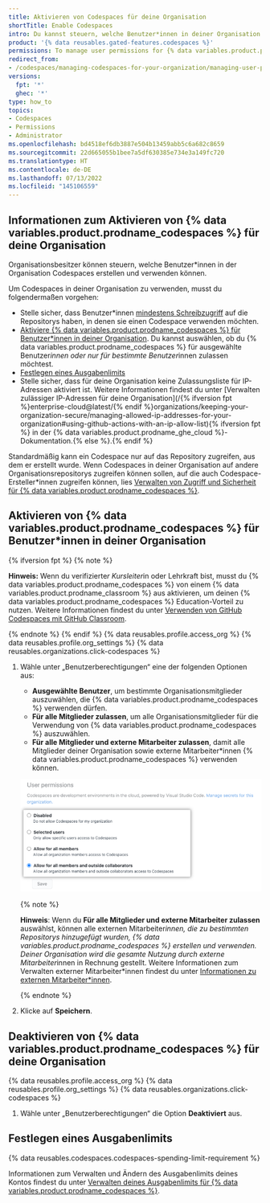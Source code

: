 ```yaml
---
title: Aktivieren von Codespaces für deine Organisation
shortTitle: Enable Codespaces
intro: Du kannst steuern, welche Benutzer*innen in deiner Organisation {% data variables.product.prodname_codespaces %} nutzen können.
product: '{% data reusables.gated-features.codespaces %}'
permissions: To manage user permissions for {% data variables.product.prodname_codespaces %} for an organization, you must be an organization owner.
redirect_from:
- /codespaces/managing-codespaces-for-your-organization/managing-user-permissions-for-your-organization
versions:
  fpt: '*'
  ghec: '*'
type: how_to
topics:
- Codespaces
- Permissions
- Administrator
ms.openlocfilehash: bd4518ef6db3887e504b13459abb5c6a682c8659
ms.sourcegitcommit: 22d665055b1bee7a5df630385e734e3a149fc720
ms.translationtype: HT
ms.contentlocale: de-DE
ms.lasthandoff: 07/13/2022
ms.locfileid: "145106559"
---
```

## <a name="about-enabling--data-variablesproductprodname_codespaces--for-your-organization"></a>Informationen zum Aktivieren von {% data variables.product.prodname_codespaces %} für deine Organisation

Organisationsbesitzer können steuern, welche Benutzer*innen in der Organisation Codespaces erstellen und verwenden können.

Um Codespaces in deiner Organisation zu verwenden, musst du folgendermaßen vorgehen:

- Stelle sicher, dass Benutzer*innen [mindestens Schreibzugriff](/organizations/managing-access-to-your-organizations-repositories/repository-permission-levels-for-an-organization) auf die Repositorys haben, in denen sie einen Codespace verwenden möchten. 
- [Aktiviere {% data variables.product.prodname_codespaces %} für Benutzer*innen in deiner Organisation](#enable-codespaces-for-users-in-your-organization). Du kannst auswählen, ob du {% data variables.product.prodname_codespaces %} für ausgewählte Benutzer*innen oder nur für bestimmte Benutzer*innen zulassen möchtest.
- [Festlegen eines Ausgabenlimits](/billing/managing-billing-for-github-codespaces/managing-spending-limits-for-codespaces)
- Stelle sicher, dass für deine Organisation keine Zulassungsliste für IP-Adressen aktiviert ist. Weitere Informationen findest du unter [Verwalten zulässiger IP-Adressen für deine Organisation](/{% ifversion fpt %}enterprise-cloud@latest/{% endif %}organizations/keeping-your-organization-secure/managing-allowed-ip-addresses-for-your-organization#using-github-actions-with-an-ip-allow-list){% ifversion fpt %} in der {% data variables.product.prodname_ghe_cloud %}-Dokumentation.{% else %}.{% endif %}

Standardmäßig kann ein Codespace nur auf das Repository zugreifen, aus dem er erstellt wurde. Wenn Codespaces in deiner Organisation auf andere Organisationsrepositorys zugreifen können sollen, auf die auch Codespace-Ersteller*innen zugreifen können, lies [Verwalten von Zugriff und Sicherheit für {% data variables.product.prodname_codespaces %}](/codespaces/managing-codespaces-for-your-organization/managing-access-and-security-for-your-organizations-codespaces).

## <a name="enable--data-variablesproductprodname_codespaces--for-users-in-your-organization"></a>Aktivieren von {% data variables.product.prodname_codespaces %} für Benutzer*innen in deiner Organisation

{% ifversion fpt %} {% note %}

**Hinweis:** Wenn du verifizierte*r Kursleiter*in oder Lehrkraft bist, musst du {% data variables.product.prodname_codespaces %} von einem {% data variables.product.prodname_classroom %} aus aktivieren, um deinen {% data variables.product.prodname_codespaces %} Education-Vorteil zu nutzen. Weitere Informationen findest du unter [Verwenden von GitHub Codespaces mit GitHub Classroom](/education/manage-coursework-with-github-classroom/integrate-github-classroom-with-an-ide/using-github-codespaces-with-github-classroom#about-the-codespaces-education-benefit-for-verified-teachers).

{% endnote %} {% endif %} {% data reusables.profile.access_org %} {% data reusables.profile.org_settings %} {% data reusables.organizations.click-codespaces %}
1. Wähle unter „Benutzerberechtigungen“ eine der folgenden Optionen aus:

   * **Ausgewählte Benutzer**, um bestimmte Organisationsmitglieder auszuwählen, die {% data variables.product.prodname_codespaces %} verwenden dürfen.
   * **Für alle Mitglieder zulassen**, um alle Organisationsmitglieder für die Verwendung von {% data variables.product.prodname_codespaces %} auszuwählen.
   * **Für alle Mitglieder und externe Mitarbeiter zulassen**, damit alle Mitglieder deiner Organisation sowie externe Mitarbeiter*innen {% data variables.product.prodname_codespaces %} verwenden können.

   ![Optionsfelder für „Benutzerberechtigungen“](/assets/images/help/codespaces/org-user-permission-settings-outside-collaborators.png)

   {% note %}

   **Hinweis**: Wenn du **Für alle Mitglieder und externe Mitarbeiter zulassen** auswählst, können alle externen Mitarbeiter*innen, die zu bestimmten Repositorys hinzugefügt wurden, {% data variables.product.prodname_codespaces %} erstellen und verwenden. Deiner Organisation wird die gesamte Nutzung durch externe Mitarbeiter*innen in Rechnung gestellt. Weitere Informationen zum Verwalten externer Mitarbeiter*innen findest du unter [Informationen zu externen Mitarbeiter*innen](/organizations/managing-access-to-your-organizations-repositories/adding-outside-collaborators-to-repositories-in-your-organization#about-outside-collaborators).

   {% endnote %}

1. Klicke auf **Speichern**.

## <a name="disabling--data-variablesproductprodname_codespaces--for-your-organization"></a>Deaktivieren von {% data variables.product.prodname_codespaces %} für deine Organisation

{% data reusables.profile.access_org %} {% data reusables.profile.org_settings %} {% data reusables.organizations.click-codespaces %}
1. Wähle unter „Benutzerberechtigungen“ die Option **Deaktiviert** aus.

## <a name="setting-a-spending-limit"></a>Festlegen eines Ausgabenlimits

{% data reusables.codespaces.codespaces-spending-limit-requirement %} 

Informationen zum Verwalten und Ändern des Ausgabenlimits deines Kontos findest du unter [Verwalten deines Ausgabenlimits für {% data variables.product.prodname_codespaces %}](/billing/managing-billing-for-github-codespaces/managing-spending-limits-for-codespaces).
